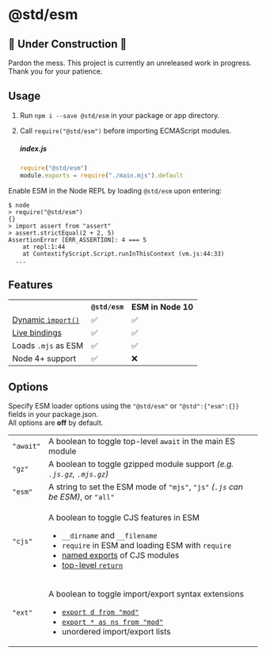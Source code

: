 # @std/esm

🚧 Under Construction 🚧
---

Pardon the mess. This project is currently an unreleased work in progress.
Thank you for your patience.

Usage
---

  1. Run `npm i --save @std/esm` in your package or app directory.
  2. Call `require("@std/esm")` before importing ECMAScript modules.

     ##### index.js
     ```js
     require("@std/esm")
     module.exports = require("./main.mjs").default
     ```

Enable ESM in the Node REPL by loading `@std/esm` upon entering:

```shell
$ node
> require("@std/esm")
{}
> import assert from "assert"
> assert.strictEqual(2 + 2, 5)
AssertionError [ERR_ASSERTION]: 4 === 5
    at repl:1:44
    at ContextifyScript.Script.runInThisContext (vm.js:44:33)
  ...
```

Features
---

<table>
<tr><th></td><th><code>@std/esm</code></td><th>ESM in Node 10</th></tr>
<tr><td><a href="https://github.com/tc39/proposal-dynamic-import">Dynamic <code>import()</code></a></td><td>✅</td><td>✅</td></tr>
<tr><td><a href="https://ponyfoo.com/articles/es6-modules-in-depth#bindings-not-values">Live bindings</a></td><td>✅</td><td>✅</td></tr>
<tr><td>Loads <code>.mjs</code> as ESM</td><td>✅</td><td>✅</td></tr>
<tr><td>Node 4+ support</td><td>✅</td><td>❌</td></tr>
</table>

Options
---

Specify ESM loader options using the `"@std/esm"` or `"@std":{"esm":{}}` fields in your package.json.<br>
All options are **off** by default.

<table>
<tr><td><code>"await"</code></td><td>A boolean to toggle top-level <code>await</code> in the main ES module</td></tr>
<tr><td><code>"gz"</code></td><td>A boolean to toggle gzipped module support <i>(e.g. <code>.js.gz</code>, <code>.mjs.gz</code>)</i></td></tr>
<tr><td><code>"esm"</code></td><td>A string to set the ESM mode of <code>"mjs"</code>, <code>"js"</code> <i>(<code>.js</code> can be ESM)</i>, or <code>"all"</code></td></tr>
<tr><td><code>"cjs"</code></td><td>
  <p>A boolean to toggle CJS features in ESM</p>
  <ul>
  <li><code>__dirname</code> and <code>__filename</code></li>
  <li><code>require</code> in ESM and loading ESM with <code>require</code></li>
  <li><a href="https://ponyfoo.com/articles/es6-modules-in-depth#importing-named-exports">named exports</a> of CJS modules</li>
  <li><a href="http://stackoverflow.com/questions/28955047/why-does-a-module-level-return-statement-work-in-node-js/#28955050">top-level <code>return</code></li>
  </ul>
</td></tr>
<tr><td><code>"ext"</code></td><td>
  <p>A boolean to toggle import/export syntax extensions</p>
  <ul>
  <li><a href="https://github.com/leebyron/ecmascript-export-default-from"><code>export d from "mod"</code></a></li>
  <li><a href="https://github.com/leebyron/ecmascript-export-ns-from"><code>export * as ns from "mod"</code></a></li>
  <li>unordered import/export lists</li>
  </ul>
</td></tr>
</table>
